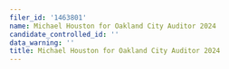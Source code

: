 ```yaml
---
filer_id: '1463801'
name: Michael Houston for Oakland City Auditor 2024
candidate_controlled_id: ''
data_warning: ''
title: Michael Houston for Oakland City Auditor 2024
---
```

